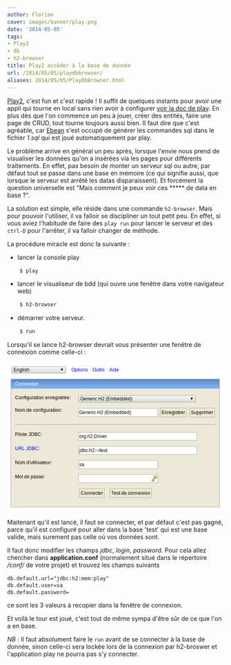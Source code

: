 ```yaml
---
author: Florian
cover: images/banner/play.png
date: '2014-05-05'
tags:
- Play2
- db
- h2-browser
title: Play2 accéder à la base de donnée
url: /2014/05/05/playdbbrowser/
aliases: 2014/05/05/PlayDbBrowser.html
---
```



[Play2](http://www.playframework.com/), c'est fun et c'est rapide !
Il suffit de quelques instants pour avoir une appli qui tourne en local sans rien avoir à configurer [voir la doc de play](http://www.playframework.com/documentation/2.2.x/NewApplication).
En plus dès que l'on commence un peu à jouer, créer des entités, faire une page de CRUD, tout tourne toujours aussi bien. Il faut dire que c'est agréable, car [Ebean](http://www.playframework.com/documentation/2.2.x/JavaEbean) s'est occupé de générer les commandes sql dans le fichier _1.sql_ qui est joué automatiquement par play.


Le problème arrive en général un peu après, lorsque l'envie nous prend de visualiser les données qu'on a insérées via les pages pour différents traitements.
En effet, pas besoin de monter un serveur sql ou autre, par défaut tout se passe dans une base en mémoire (ce qui signifie aussi, que lorsque le serveur est arrêté les datas disparaissent).
Et forcément la question universelle est "Mais comment je peux voir ces ***** de data en base ?".


La solution est simple, elle réside dans une commande `h2-browser`.
Mais pour pouvoir l'utiliser, il va falloir se discipliner un tout petit peu. En effet, si vous aviez l'habitude de faire des `play run` pour lancer le serveur et des `ctrl-D` pour l'arrêter, il va falloir changer de méthode.

La procédure miracle est donc la suivante :

* lancer la console play

~~~bash
    $ play
~~~

* lancer le visualiseur de bdd (qui ouvre une fenêtre dans votre navigateur web)

~~~bash
    $ h2-browser
~~~

* démarrer votre serveur.

~~~bash
    $ run
~~~

Lorsqu'il se lance h2-browser devrait vous présenter une fenêtre de connexion comme celle-ci :

<div style="text-align : center">
    <a style="display: inline" href="/images/posts/2014-05-05-PlayDbBrowser/h2-browser.png" data-lightbox="image-0" title="Fenêtre de connection h2-browser">
            <img class="medium" src="/images/posts/2014-05-05-PlayDbBrowser/h2-browser.png" alt="Fenêtre de connection h2-browser"/>
    </a>
</div>

Maitenant qu'il est lancé, il faut se connecter, et par défaut c'est pas gagné, parce qu'il est configuré pour aller dans la base 'test' qui est une base valide, mais surement pas celle où vos données sont.

Il faut donc modifier les champs _jdbc_, _login_, _password_.
Pour cela allez chercher dans __application.conf__ (normalement situé dans le répertoire _/conf/_ de votre projet) et trouvez les champs suivants

    db.default.url="jdbc:h2:mem:play"
    db.default.user=sa
    db.default.password=

ce sont les 3 valeurs à recopier dans la fenêtre de connexion.

Et voilà le tour est joué, c'est tout de même sympa d'être sûr de ce que l'on a en base.


_NB_ : Il faut absolument faire le `run` avant de se connecter à la base de donnée, sinon celle-ci sera lockée lors de la connexion par h2-broswer et l'application play ne pourra pas s'y connecter.
